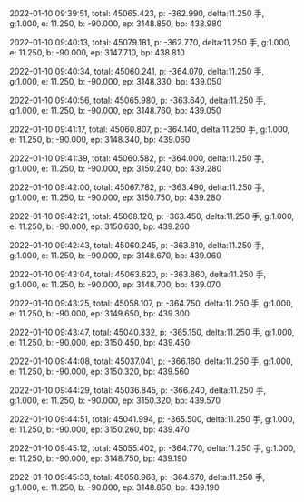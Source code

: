 2022-01-10 09:39:51, total: 45065.423, p: -362.990, delta:11.250 手, g:1.000, e: 11.250, b: -90.000, ep: 3148.850, bp: 438.980

2022-01-10 09:40:13, total: 45079.181, p: -362.770, delta:11.250 手, g:1.000, e: 11.250, b: -90.000, ep: 3147.710, bp: 438.810

2022-01-10 09:40:34, total: 45060.241, p: -364.070, delta:11.250 手, g:1.000, e: 11.250, b: -90.000, ep: 3148.330, bp: 439.050

2022-01-10 09:40:56, total: 45065.980, p: -363.640, delta:11.250 手, g:1.000, e: 11.250, b: -90.000, ep: 3148.760, bp: 439.050

2022-01-10 09:41:17, total: 45060.807, p: -364.140, delta:11.250 手, g:1.000, e: 11.250, b: -90.000, ep: 3148.340, bp: 439.060

2022-01-10 09:41:39, total: 45060.582, p: -364.000, delta:11.250 手, g:1.000, e: 11.250, b: -90.000, ep: 3150.240, bp: 439.280

2022-01-10 09:42:00, total: 45067.782, p: -363.490, delta:11.250 手, g:1.000, e: 11.250, b: -90.000, ep: 3150.750, bp: 439.280

2022-01-10 09:42:21, total: 45068.120, p: -363.450, delta:11.250 手, g:1.000, e: 11.250, b: -90.000, ep: 3150.630, bp: 439.260

2022-01-10 09:42:43, total: 45060.245, p: -363.810, delta:11.250 手, g:1.000, e: 11.250, b: -90.000, ep: 3148.670, bp: 439.060

2022-01-10 09:43:04, total: 45063.620, p: -363.860, delta:11.250 手, g:1.000, e: 11.250, b: -90.000, ep: 3148.700, bp: 439.070

2022-01-10 09:43:25, total: 45058.107, p: -364.750, delta:11.250 手, g:1.000, e: 11.250, b: -90.000, ep: 3149.650, bp: 439.300

2022-01-10 09:43:47, total: 45040.332, p: -365.150, delta:11.250 手, g:1.000, e: 11.250, b: -90.000, ep: 3150.450, bp: 439.450

2022-01-10 09:44:08, total: 45037.041, p: -366.160, delta:11.250 手, g:1.000, e: 11.250, b: -90.000, ep: 3150.320, bp: 439.560

2022-01-10 09:44:29, total: 45036.845, p: -366.240, delta:11.250 手, g:1.000, e: 11.250, b: -90.000, ep: 3150.320, bp: 439.570

2022-01-10 09:44:51, total: 45041.994, p: -365.500, delta:11.250 手, g:1.000, e: 11.250, b: -90.000, ep: 3150.260, bp: 439.470

2022-01-10 09:45:12, total: 45055.402, p: -364.770, delta:11.250 手, g:1.000, e: 11.250, b: -90.000, ep: 3148.750, bp: 439.190

2022-01-10 09:45:33, total: 45058.968, p: -364.670, delta:11.250 手, g:1.000, e: 11.250, b: -90.000, ep: 3148.850, bp: 439.190